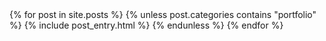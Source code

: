 <table>
    {% for post in site.posts %}
        {% unless post.categories contains "portfolio" %}
            {% include post_entry.html %}
        {% endunless %}
    {% endfor %}
</table>

